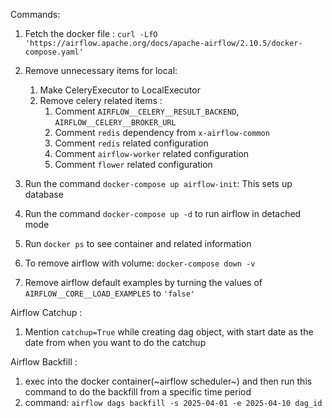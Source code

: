 Commands:
1. Fetch the docker file : ```curl -LfO 'https://airflow.apache.org/docs/apache-airflow/2.10.5/docker-compose.yaml'```
2. Remove unnecessary items for local:
    1. Make CeleryExecutor to LocalExecutor
    2. Remove celery related items : 
        1. Comment ```AIRFLOW__CELERY__RESULT_BACKEND```, ```AIRFLOW__CELERY__BROKER_URL```
        2. Comment ```redis``` dependency from ```x-airflow-common``` 
        3. Comment ```redis``` related configuration
        4. Comment ```airflow-worker``` related configuration
        5. Comment ```flower``` related configuration

3. Run the command ```docker-compose up airflow-init```: This sets up database 
4. Run the command ```docker-compose up -d``` to run airflow in detached mode
5. Run ```docker ps``` to see container and related information
6. To remove airflow with volume: ```docker-compose down -v```
7. Remove airflow default examples by turning the values of ```AIRFLOW__CORE__LOAD_EXAMPLES``` to ```'false'```



Airflow Catchup : 
1. Mention ```catchup=True``` while creating dag object, with start date as the date from when you want to do the catchup

Airflow Backfill : 
1. exec into the docker container(~airflow scheduler~) and then run this command to do the backfill from a specific time period
2. command: ```airflow dags backfill -s 2025-04-01 -e 2025-04-10 dag_id```  